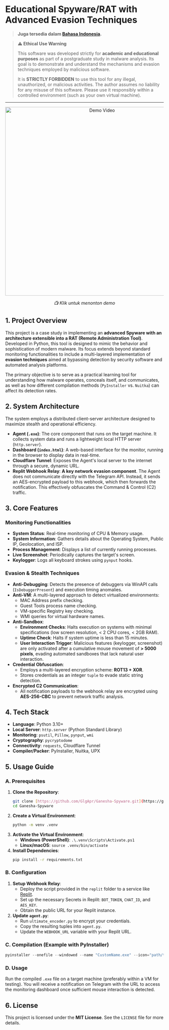 # Educational Spyware/RAT with Advanced Evasion Techniques

> **Juga tersedia dalam [Bahasa Indonesia](README_ID.md).**

> **⚠️ Ethical Use Warning**
>
> This software was developed strictly for **academic and educational purposes** as part of a postgraduate study in malware analysis. Its goal is to demonstrate and understand the mechanisms and evasion techniques employed by malicious software.
>
> It is **STRICTLY FORBIDDEN** to use this tool for any illegal, unauthorized, or malicious activities. The author assumes no liability for any misuse of this software. Please use it responsibly within a controlled environment (such as your own virtual machine).

---

<div align="center">
  <a href="https://youtu.be/6tfKwmIw0gQ">
    <img src="https://img.youtube.com/vi/6tfKwmIw0gQ/maxresdefault.jpg" alt="Demo Video" width="600">
  </a>
  <p><em>📺 Klik untuk menonton demo</em></p>
</div>

## 1. Project Overview

This project is a case study in implementing an **advanced Spyware with an architecture extensible into a RAT (Remote Administration Tool)**. Developed in Python, this tool is designed to mimic the behavior and sophistication of modern malware. Its focus extends beyond standard monitoring functionalities to include a multi-layered implementation of **evasion techniques** aimed at bypassing detection by security software and automated analysis platforms.

The primary objective is to serve as a practical learning tool for understanding how malware operates, conceals itself, and communicates, as well as how different compilation methods (`PyInstaller` vs. `Nuitka`) can affect its detection rates.

## 2. System Architecture

The system employs a distributed client-server architecture designed to maximize stealth and operational efficiency.


* **Agent (`.exe`)**: The core component that runs on the target machine. It collects system data and runs a lightweight local HTTP server (`http.server`).
* **Dashboard (`index.html`)**: A web-based interface for the monitor, running in the browser to display data in real-time.
* **Cloudflare Tunnel**: Exposes the Agent's local server to the internet through a secure, dynamic URL.
* **Replit Webhook Relay**: **A key network evasion component**. The Agent does not communicate directly with the Telegram API. Instead, it sends an AES-encrypted payload to this webhook, which then forwards the notification. This effectively obfuscates the Command & Control (C2) traffic.

## 3. Core Features

### Monitoring Functionalities
* **System Status**: Real-time monitoring of CPU & Memory usage.
* **System Information**: Gathers details about the Operating System, Public IP, Geolocation, and ISP.
* **Process Management**: Displays a list of currently running processes.
* **Live Screenshot**: Periodically captures the target's screen.
* **Keylogger**: Logs all keyboard strokes using `pynput` hooks.

### Evasion & Stealth Techniques
* **Anti-Debugging**: Detects the presence of debuggers via WinAPI calls (`IsDebuggerPresent`) and execution timing anomalies.
* **Anti-VM**: A multi-layered approach to detect virtualized environments:
    * MAC Address prefix checking.
    * Guest Tools process name checking.
    * VM-specific Registry key checking.
    * WMI queries for virtual hardware names.
* **Anti-Sandbox**:
    * **Environment Checks**: Halts execution on systems with minimal specifications (low screen resolution, < 2 CPU cores, < 2GB RAM).
    * **Uptime Check**: Halts if system uptime is less than 15 minutes.
    * **User Interaction Trigger**: Malicious features (keylogger, screenshot) are only activated after a cumulative mouse movement of **> 5000 pixels**, evading automated sandboxes that lack natural user interaction.
* **Credential Obfuscation**:
    * Employs a multi-layered encryption scheme: **ROT13 + XOR**.
    * Stores credentials as an integer `tuple` to evade static string detection.
* **Encrypted C2 Communication**:
    * All notification payloads to the webhook relay are encrypted using **AES-256-CBC** to prevent network traffic analysis.

## 4. Tech Stack

* **Language**: Python 3.10+
* **Local Server**: `http.server` (Python Standard Library)
* **Monitoring**: `psutil`, `Pillow`, `pynput`, `wmi`
* **Cryptography**: `pycryptodome`
* **Connectivity**: `requests`, Cloudflare Tunnel
* **Compiler/Packer**: PyInstaller, Nuitka, UPX

## 5. Usage Guide

### A. Prerequisites

1.  **Clone the Repository**:
    ```bash
    git clone [https://github.com/GlgApr/Ganesha-Spyware.git](https://github.com/GlgApr/Ganesha-Spyware.git)
    cd Ganesha-Spyware
    ```
2.  **Create a Virtual Environment**:
    ```bash
    python -m venv .venv
    ```
3.  **Activate the Virtual Environment**:
    * **Windows (PowerShell)**: `.\.venv\Scripts\Activate.ps1`
    * **Linux/macOS**: `source .venv/bin/activate`
4.  **Install Dependencies**:
    ```bash
    pip install -r requirements.txt
    ```

### B. Configuration

1.  **Setup Webhook Relay**:
    * Deploy the script provided in the `replit` folder to a service like [Replit](https://replit.com).
    * Set up the necessary Secrets in Replit: `BOT_TOKEN`, `CHAT_ID`, and `AES_KEY`.
    * Obtain the public URL for your Replit instance.
2.  **Update `agent.py`**:
    * Run `ultimate_encoder.py` to encrypt your credentials.
    * Copy the resulting tuples into `agent.py`.
    * Update the `WEBHOOK_URL` variable with your Replit URL.

### C. Compilation (Example with PyInstaller)

```powershell
pyinstaller --onefile --windowed --name "CustomName.exe" --icon="path/to/icon.ico" --add-data "cloudflared.exe;." --add-data "templates;templates" --upx-dir="path/to/upx_folder" agent.py
```

### D. Usage

Run the compiled `.exe` file on a target machine (preferably within a VM for testing). You will receive a notification on Telegram with the URL to access the monitoring dashboard once sufficient mouse interaction is detected.

## 6. License

This project is licensed under the **MIT License**. See the `LICENSE` file for more details.
